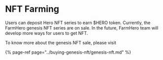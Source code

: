 # NFT Farming

Users can deposit Hero NFT series to earn $HERO token. Currently, the FarmHero genesis NFT series are on sale. In the future, FarmHero team will develop more ways for users to get NFT.

To know more about the genesis NFT sale, please visit

{% page-ref page="../buying-genesis-nft/genesis-nft.md" %}

